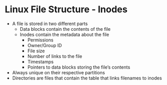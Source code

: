 # Linux File Structure - Inodes

- A file is stored in two different parts
    - Data blocks contain the contents of the file
    - Inodes contain the metadata about the file
        - Permissions
        - Owner/Group ID
        - File size
        - Number of links to the file 
        - Timestamps 
        - Pointers to data blocks storing the file’s contents 
- Always unique on their respective partitions
- Directories are files that contain the table that links filenames to inodes 